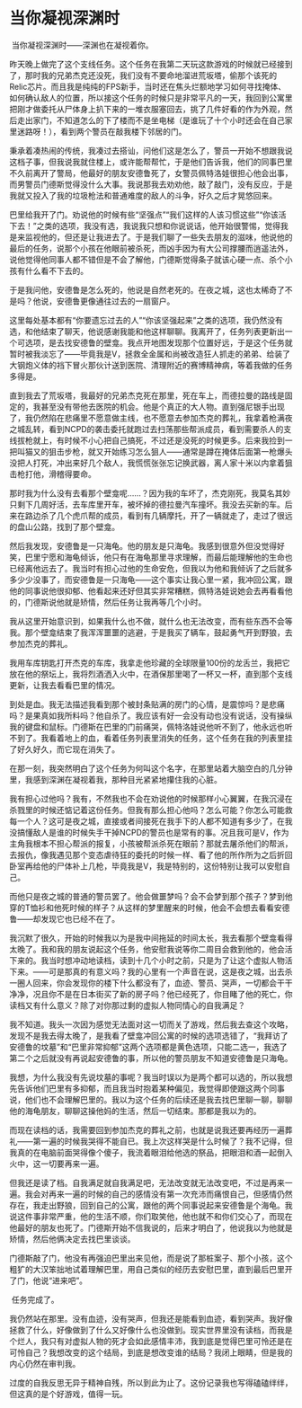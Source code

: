# 当你凝视深渊时

​	当你凝视深渊时——深渊也在凝视着你。

​	昨天晚上做完了这个支线任务。这个任务在我第二天玩这款游戏的时候就已经接到了，那时我的兄弟杰克还没死，我们没有不要命地溜进荒坂塔，偷那个该死的Relic芯片。而且我是纯纯的FPS新手，当时还在焦头烂额地学习如何寻找掩体、如何确认敌人的位置，所以接这个任务的时候只是非常平凡的一天，我回到公寓里把刚才做委托从尸体身上扒下来的一堆衣服塞回去，挑了几件好看的作为外观，然后走出家门，不知道怎么的下了楼而不是坐电梯（是谁玩了十个小时还会在自己家里迷路呀！），看到两个警员在敲我楼下邻居的门。

​	秉承着凑热闹的传统，我凑过去搭讪，问他们这是怎么了，警员一开始不想跟我说这档子事，但我说我就住楼上，或许能帮帮忙，于是他们告诉我，他们的同事巴里不久前离开了警局，他最好的朋友安德鲁死了，女警员佩特洛娃很担心他会出事，而男警员门德斯觉得没什么大事。我说那我去劝劝他，敲了敲门，没有反应，于是我就又投入了我的垃圾枪法和普通难度的敌人的斗争，好久之后才晃悠回来。

​	巴里给我开了门。劝说他的时候有些“坚强点”“我们这样的人该习惯这些”“你该活下去！”之类的选项，我没有选，我说我只想和你说说话，他开始很警惕，觉得我是来监视他的，但还是让我进去了。于是我们聊了一些失去朋友的滋味，他说他的最后的任务，说那个小孩在他眼前被杀死，而凶手因为有大公司撑腰而逍遥法外，说他觉得他同事人都不错但是不会了解他，门德斯觉得条子就该心硬一点、杀个小孩有什么看不下去的。

​	于是我问他，安德鲁是怎么死的，他说是自然老死的。在夜之城，这也太稀奇了不是吗？他说，安德鲁更像通往过去的一扇窗户。

​	这里每处基本都有“你要遗忘过去的人”“你该坚强起来”之类的选项，我仍然没有选，和他结束了聊天，他说感谢我能和他这样聊聊。我离开了，任务列表更新出一个可选项，是去找安德鲁的壁龛。我点开地图发现那个位置好远，于是这个任务就暂时被我淡忘了——毕竟我是V，拯救全金属和尚被改造狂人抓走的弟弟、给装了大钢炮义体的裆下冒火那伙计送到医院、清理附近的赛博精神病，等着我做的任务多得是。

​	直到我去了荒坂塔，我最好的兄弟杰克死在那里，死在车上，而德拉曼的路线是固定的，我甚至没有带他去医院的机会。他是个真正的大人物。直到强尼银手出现了，我仍然陷在悲痛里不愿意做主线，也不愿意去参加杰克的葬礼，我拿着枪满夜之城乱转，看到NCPD的袭击委托就跑过去扫荡那些帮派成员，看到需要杀人的支线拔枪就上，有时候不小心把自己搞死，不过还是没死的时候更多。后来我捡到一把叫猫又的狙击步枪，就又开始练习怎么狙人——通常是蹲在掩体后面第一枪爆头没把人打死，冲出来好几个敌人，我慌慌张张忘记换武器，离人家十米以内拿着狙击枪打他，滑稽得要命。

​	那时我为什么没有去看那个壁龛呢……？因为我的车坏了，杰克刚死，我莫名其妙只剩下几周好活，去车库里开车，被坏掉的德拉曼汽车撞坏。我没去买新的车。后来在路边杀了几个虎爪帮的成员，看到有几辆摩托，开了一辆就走了，走过了很远的盘山公路，找到了那个壁龛。

​	然后我发现，安德鲁是一只海龟。他的朋友是只海龟。我感到很意外但没觉得好笑，巴里宁愿和海龟倾诉，他只有在海龟那里寻求理解，而最后能理解他的生命也已经离他远去了。我当时有担心过他的生命安危，但我以为他和我倾诉了之后就多多少少没事了，而安德鲁是一只海龟——这个事实让我心里一紧，我冲回公寓，跟他的同事说他很抑郁、他看起来还好但其实非常糟糕，佩特洛娃说她会去再看看他的，门德斯说他就是矫情，然后任务让我再等几个小时。

​	我从这里开始意识到，如果我什么也不做，就什么也无法改变，而有些东西不会等我。那个壁龛结束了我浑浑噩噩的逃避，于是我买了辆车，鼓起勇气开到野狼，去参加杰克的葬礼。

​	我用车库钥匙打开杰克的车库，我拿走他珍藏的全球限量100份的龙舌兰，我把它放在他的祭坛上，我将烈酒洒入火中，在酒保那里喝了一杯又一杯，直到那个支线更新，让我去看看巴里的情况。

​	到处是血。我无法描述我看到那个被封条贴满的房门的心情，是震惊吗？是悲痛吗？是果真如我所料吗？他自杀了。我应该有好一会没有动也没有说话，没有操纵我的键盘和鼠标。门德斯在巴里的门前痛哭，佩特洛娃说他听不到了，他永远也听不到了。我看着地上的血，看着任务列表里消失的任务，这个任务在我的列表里挂了好久好久，而它现在消失了。

​	在那一刻，我突然明白了这个任务为何叫这个名字，在那里站着大脑空白的几分钟里，我感到深渊在凝视着我，那种目光紧紧地攥住我的心脏。

​	我有担心过他吗？我有，不然我也不会在劝说他的时候那样小心翼翼，在我沉浸在杀戮里的时候还惦记着这份任务。但我有那么担心他吗？怎么可能？你怎么可能救每一个人？这可是夜之城，直接或者间接死在我手下的人都不知道有多少了，在我没搞懂敌人是谁的时候失手干掉NCPD的警员也是常有的事。况且我可是V，作为主角我根本不担心帮派的报复，小孩被帮派杀死在眼前？那就去屠杀他们的帮派，去报仇，像我遇见那个变态虐待狂的委托的时候一样、看了他的所作所为之后折回卧室再给他的尸体补上几枪，毕竟我是V，我是特别的，这份特别让我可以安慰自己。

​	而他只是夜之城的普通的警员罢了。他会做噩梦吗？会不会梦到那个孩子？梦到他穿的T恤衫和他死时候的样子？从这样的梦里醒来的时候，他会不会想去看看安德鲁——却发现它也已经不在了。

​	我沉默了很久，开始的时候我以为是我中间拖延的时间太长，我去看那个壁龛看得太晚了。我和我的朋友说起这个任务，他安慰我说等你二周目会救到他的，他会活下来的。我当时想冲动地读档，读到十几个小时之前，只是为了让这个虚拟人物活下来。——可是那真的有意义吗？我的心里有一个声音在说，这是夜之城，出去杀一圈人回来，你会发现你的楼下什么都没有了，血迹、警员、哭声，一切都会干干净净，况且你不是在日本街买了新的房子吗？他已经死了，你目睹了他的死亡，你读档又有什么意义？除了对你那过剩的虚拟人物同情心的自我满足？

​	我不知道。我头一次因为感觉无法面对这一切而关了游戏，然后我去查这个攻略，发现不是我去得太晚了，是我看了壁龛冲回公寓的时候的选项选错了，“我拜访了安德鲁的坟墓”和“巴里非常抑郁”这两个选项都是黄色选项，只能二选一，我选了第二个之后就没有再说起安德鲁的事，所以他的警员朋友不知道安德鲁是只海龟。

​	我想，为什么我没有先说坟墓的事呢？我当时误以为是两个都可以选的，所以我想先告诉他们巴里有多抑郁，而且我当时抱着某种偏见，我觉得即使跟这两个同事说，他们也不会理解巴里的。我以为这个任务的后续还是我去找巴里聊一聊，聊聊他的海龟朋友，聊聊这操他妈的生活，然后一切结束。那都是我以为的。

​	而现在读档的话，我需要回到参加杰克的葬礼之前，也就是说我还要再经历一遍葬礼——第一遍的时候我哭得不能自已。我上次这样哭是什么时候了？我不记得，但我真的在电脑前面哭得像个傻子，我流着眼泪给他选的祭品，把眼泪和酒一起倒入火中，这一切要再来一遍。

​	但我还是读了档。自我满足就自我满足吧，无法改变就无法改变吧，不过是再来一遍。我会对再来一遍的时候的自己的感情没有第一次充沛而痛恨自己，但感情仍然存在，我走出野狼，回到自己的公寓，跟他的两个同事说起来安德鲁是个海龟。我说这件事非常严重，他的生活不顺，你们取笑他，他也就不和你们交心了，而现在他最好的朋友也死了。门德斯开始不信我说的，后来才明白了，他说我以为他就是矫情，然后他俩决定去找巴里谈谈。

​	门德斯敲了门，他没有再强迫巴里出来见他，而是说了那桩案子、那个小孩，这个粗犷的大汉笨拙地试着理解巴里，用自己类似的经历去安慰巴里，直到最后巴里开了门，他说“进来吧”。

​	任务完成了。

​	我仍然站在那里。没有血迹，没有哭声，但我还是能看到血迹，看到哭声。我好像拯救了什么，好像做到了什么又好像什么也没做到。现实世界里没有读档，而我是个烂人，我只有对虚拟人物的死才会如此感情丰沛，我到底是觉得巴里可怜还是在可怜自己？我想改变的这个结局，到底是想改变谁的结局？我闭上眼睛，但是我的内心仍然在审判我。

​	过度的自我反思无异于精神自残，所以到此为止了。这份记录我也写得磕磕绊绊，但这真的是个好游戏，值得一玩。